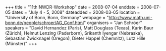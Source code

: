 +++
title = "11th NWDR-Workshop"
date = 2008-07-04
enddate = 2008-07-05
dates = "July 4 - 5, 2008"
dateadded = 2008-03-05
location = "University of Bonn, Bonn, Germany"
webpage = "http://www.math.uni-bonn.de/people/schroer/AG_Conf.html"
organisers = "Jan Schröer"
speakers = "David Hernandez (Paris), Matt Douglass (Texas), Karin Baur (Zürich), Helmut Lenzing (Paderborn), Srikanth Iyengar (Nebraska), Sebastian Zwicknagel (Oregon), Dieter Happel (Chemnitz), Lutz Hille (Münster)"
+++
